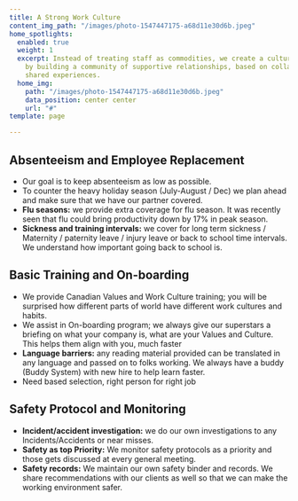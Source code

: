 ```yaml
---
title: A Strong Work Culture
content_img_path: "/images/photo-1547447175-a68d11e30d6b.jpeg"
home_spotlights:
  enabled: true
  weight: 1
  excerpt: Instead of treating staff as commodities, we create a culture of caring
    by building a community of supportive relationships, based on collaboration and
    shared experiences.
  home_img:
    path: "/images/photo-1547447175-a68d11e30d6b.jpeg"
    data_position: center center
    url: "#"
template: page

---
```

## Absenteeism and Employee Replacement

- Our goal is to keep absenteeism as low as possible.
- To counter the heavy holiday season (July-August / Dec) we plan ahead and make sure that we have our partner covered.
- **Flu seasons:** we provide extra coverage for flu season. It was recently seen that flu could bring productivity down by 17% in peak season.
- **Sickness and training intervals:** we cover for long term sickness / Maternity / paternity leave / injury leave or back to school time intervals. We understand how important going back to school is.

## Basic Training and On-boarding

- We provide Canadian Values and Work Culture training; you will be surprised how different parts of world have different work cultures and habits.
- We assist in On-boarding program; we always give our superstars a briefing on what your company is, what are your Values and Culture. This helps them align with you, much faster
- **Language barriers:** any reading material provided can be translated in any language and passed on to folks working. We always have a buddy (Buddy System) with new hire to help learn faster.
- Need based selection, right person for right job

## Safety Protocol and Monitoring

- **Incident/accident investigation:** we do our own investigations to any Incidents/Accidents or near misses.
- **Safety as top Priority:** We monitor safety protocols as a priority and those gets discussed at every general meeting.
- **Safety records:** We maintain our own safety binder and records. We share recommendations with our clients as well so that we can make the working environment safer.